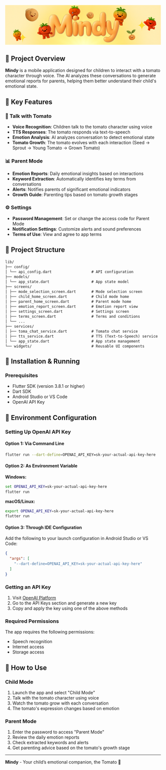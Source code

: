 <div align="center">
  <img src="assets/images/icons/main_1.png" alt="Mindy Logo" width="1000"/>
</div>

## 📱 Project Overview

**Mindy** is a mobile application designed for children to interact with a tomato character through voice. The AI analyzes these conversations to generate emotional reports for parents, helping them better understand their child's emotional state.

## 🌟 Key Features

### 🍅 Talk with Tomato
- **Voice Recognition**: Children talk to the tomato character using voice
- **TTS Responses**: The tomato responds via text-to-speech
- **Emotion Analysis**: AI analyzes conversation to detect emotional state
- **Tomato Growth**: The tomato evolves with each interaction (Seed → Sprout → Young Tomato → Grown Tomato)

### 📊 Parent Mode
- **Emotion Reports**: Daily emotional insights based on interactions
- **Keyword Extraction**: Automatically identifies key terms from conversations
- **Alerts**: Notifies parents of significant emotional indicators
- **Growth Guide**: Parenting tips based on tomato growth stages

### ⚙️ Settings
- **Password Management**: Set or change the access code for Parent Mode
- **Notification Settings**: Customize alerts and sound preferences
- **Terms of Use**: View and agree to app terms

## 📁 Project Structure


```
lib/
├── config/
│ └── api_config.dart                  # API configuration
├── models/
│ └── app_state.dart                   # App state model
├── screens/
│ ├── mode_selection_screen.dart       # Mode selection screen
│ ├── child_home_screen.dart           # Child mode home
│ ├── parent_home_screen.dart          # Parent mode home
│ ├── emotion_report_screen.dart       # Emotion report view
│ ├── settings_screen.dart             # Settings screen
│ ├── terms_screen.dart                # Terms and conditions
│ └── ...
├── services/
│ ├── toma_chat_service.dart           # Tomato chat service
│ ├── tts_service.dart                 # TTS (Text-to-Speech) service
│ └── app_state.dart                   # App state management
└── widgets/                           # Reusable UI components
```


## 🚀 Installation & Running

### Prerequisites
- Flutter SDK (version 3.8.1 or higher)
- Dart SDK
- Android Studio or VS Code
- OpenAI API Key

## 🔧 Environment Configuration

### Setting Up OpenAI API Key

#### Option 1: Via Command Line
```bash
flutter run --dart-define=OPENAI_API_KEY=sk-your-actual-api-key-here
```

#### Option 2: As Environment Variable
**Windows:**
```cmd
set OPENAI_API_KEY=sk-your-actual-api-key-here
flutter run
```

**macOS/Linux:**
```bash
export OPENAI_API_KEY=sk-your-actual-api-key-here
flutter run
```

#### Option 3: Through IDE Configuration
Add the following to your launch configuration in Android Studio or VS Code:
```json
{
  "args": [
    "--dart-define=OPENAI_API_KEY=sk-your-actual-api-key-here"
  ]
}
```

### Getting an API Key
1. Visit  [OpenAI Platform](https://platform.openai.com/)
2. Go to the API Keys section and generate a new key
3. Copy and apply the key using one of the above methods

### Required Permissions
The app requires the following permissions:
- Speech recognition
- Internet access
- Storage access

## 📱 How to Use

### Child Mode
1. Launch the app and select "Child Mode"
2. Talk with the tomato character using voice
3. Watch the tomato grow with each conversation
4. The tomato's expression changes based on emotion

### Parent Mode
1. Enter the password to access "Parent Mode"
2. Review the daily emotion reports
3. Check extracted keywords and alerts
4. Get parenting advice based on the tomato's growth stage

---

**Mindy** - Your child’s emotional companion, the Tomato 🍅